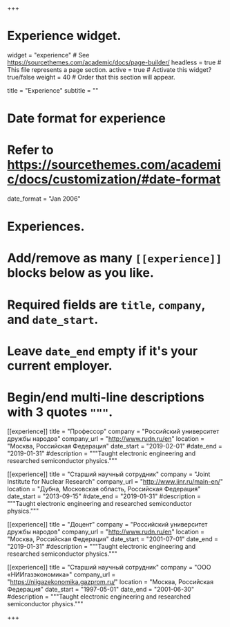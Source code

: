 +++
# Experience widget.
widget = "experience"  # See https://sourcethemes.com/academic/docs/page-builder/
headless = true  # This file represents a page section.
active = true  # Activate this widget? true/false
weight = 40  # Order that this section will appear.

title = "Experience"
subtitle = ""

# Date format for experience
#   Refer to https://sourcethemes.com/academic/docs/customization/#date-format
date_format = "Jan 2006"

# Experiences.
#   Add/remove as many `[[experience]]` blocks below as you like.
#   Required fields are `title`, `company`, and `date_start`.
#   Leave `date_end` empty if it's your current employer.
#   Begin/end multi-line descriptions with 3 quotes `"""`.

[[experience]]
  title = "Профессор"
  company = "Российский университет дружбы народов"
  company_url = "http://www.rudn.ru/en"
  location = "Москва, Российская Федерация"
  date_start = "2019-02-01"
  #date_end = "2019-01-31"
  #description = """Taught electronic engineering and researched semiconductor physics."""

[[experience]]
  title = "Старший научный сотрудник"
  company = "Joint Institute for Nuclear Research"
  company_url = "http://www.jinr.ru/main-en/"
  location = "Дубна, Московская область, Российская Федерация"
  date_start = "2013-09-15"
  #date_end = "2019-01-31"
  #description = """Taught electronic engineering and researched semiconductor physics."""

[[experience]]
  title = "Доцент"
  company = "Российский университет дружбы народов"
  company_url = "http://www.rudn.ru/en"
  location = "Москва, Российская Федерация"
  date_start = "2001-07-01"
  date_end = "2019-01-31"
  #description = """Taught electronic engineering and researched semiconductor physics."""

[[experience]]
  title = "Старший научный сотрудник"
  company = "ООО «НИИгазэкономика»"
  company_url = "https://niigazekonomika.gazprom.ru/"
  location = "Москва, Российская Федерация"
  date_start = "1997-05-01"
  date_end = "2001-06-30"
  #description = """Taught electronic engineering and researched semiconductor physics."""

+++
